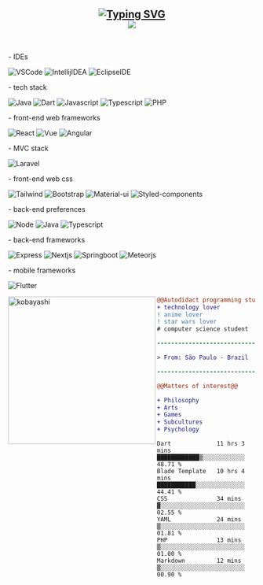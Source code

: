 <h2 align="center">
   <a href="https://git.io/typing-svg"><img src="https://readme-typing-svg.herokuapp.com?font=Fira+Code&pause=1000&color=27F716&width=435&lines=Hi%2C+i'm+Sophi;Full-stack+developer" alt="Typing SVG" /></a>
   <br>
   <img src="https://komarev.com/ghpvc/?username=TravisRoad&color=red](https://komarev.com/ghpvc/?username=sophiecalixto&color=green" />
   
</h2>

<br>

<div>
   
   <p> - IDEs </p>
   
   <img alt="VSCode" src="https://img.shields.io/badge/-VSCode-000?&logo=Visual%20Studio%20Code&logoColor=007ACC" />
   <img alt="IntellijIDEA" src="https://img.shields.io/badge/-Intellij%20IDEA-000?&logo=Intellij%20IDEA&logoColor=FC444F" />
   <img alt="EclipseIDE" src="https://img.shields.io/badge/-Eclipse-000?&logo=Eclipse&logoColor=FFF" />
   
   <br>
   
   <p> - tech stack </p>
   
   ![Java](https://img.shields.io/badge/-Java-000?&logo=java&logoColor=C21325)
   ![Dart](https://img.shields.io/badge/-Dart-000?&logo=dart&logoColor=009dff)
   ![Javascript](https://img.shields.io/badge/-Javascript-000?&logo=javascript&logoColor=ffd900)
   ![Typescript](https://img.shields.io/badge/-Typescript-000?&logo=typescript&logoColor=05f)
   ![PHP](https://img.shields.io/badge/-PHP-000?&logo=php&logoColor=00bfff)
   
   <p> - front-end web frameworks </p>
   
   ![React](https://img.shields.io/badge/-React-000?&logo=react&logoColor=00c3ff)
   ![Vue](https://img.shields.io/badge/-Vue-000?&logo=vue&logoColor=00ff62)
   ![Angular](https://img.shields.io/badge/-Angular-000?&logo=angular&logoColor=ff001e)
   
   <p> - MVC stack </p>
   
   ![Laravel](https://img.shields.io/badge/-Laravel-000?&logo=laravel&logoColor=ff001e)
   
   <p> - front-end web css </p>
   
   ![Tailwind](https://img.shields.io/badge/-Tailwind-000?&logo=tailwind&logoColor=00bfff)
   ![Bootstrap](https://img.shields.io/badge/-Bootstrap-000?&logo=bootstrap&logoColor=ea00ff)
   ![Material-ui](https://img.shields.io/badge/-Material-000?&logo=material&logoColor=ea00ff)
   ![Styled-components](https://img.shields.io/badge/-Styled%20Components-000?&logo=material&logoColor=ea00ff)
   
   <p> - back-end preferences </p>
   
   ![Node](https://img.shields.io/badge/-Nodejs-000?&logo=nodejsl&logoColor=ff001e)
   ![Java](https://img.shields.io/badge/-Java-000?&logo=java&logoColor=C21325)
   ![Typescript](https://img.shields.io/badge/-Typescript-000?&logo=typescript&logoColor=05f)
   
   <p> - back-end frameworks </p>
   
   ![Express](https://img.shields.io/badge/-Express-000?&logo=expressl&logoColor=ff001e)
   ![Nextjs](https://img.shields.io/badge/-Nextjs-000?&logo=nextjsl&logoColor=ff001e)
   ![Springboot](https://img.shields.io/badge/-Java%20Springboot-000?&logo=Springl&logoColor=ff001e)
   ![Meteorjs](https://img.shields.io/badge/-Meteorjs-000?&logo=meteorjsl&logoColor=ff001e)
   
   <p> - mobile frameworks </p>
   
   ![Flutter](https://img.shields.io/badge/-Flutter-000?&logo=flutter&logoColor=0af)
   
</div>

<div>

   <img align="left" width="300" src="https://media.tenor.com/ADe3BUYP3jUAAAAd/kobayashi-dragon-maid.gif" alt="kobayashi" />
   
   ```diff
   @@Autodidact programming student@@
   + technology lover
   ! anime lover
   ! star wars lover
   # computer science student
   
   ----------------------------------
   
   > From: São Paulo - Brazil
   
   ----------------------------------
   
   @@Matters of interest@@
   
   + Philosophy
   + Arts
   + Games
   + Subcultures
   + Psychology
   ```
   
</div>

<!--START_SECTION:waka-->

```text
Dart             11 hrs 3 mins   ████████████▒░░░░░░░░░░░░   48.71 %
Blade Template   10 hrs 4 mins   ███████████░░░░░░░░░░░░░░   44.41 %
CSS              34 mins         ▓░░░░░░░░░░░░░░░░░░░░░░░░   02.55 %
YAML             24 mins         ▒░░░░░░░░░░░░░░░░░░░░░░░░   01.81 %
PHP              13 mins         ▒░░░░░░░░░░░░░░░░░░░░░░░░   01.00 %
Markdown         12 mins         ▒░░░░░░░░░░░░░░░░░░░░░░░░   00.90 %
```

<!--END_SECTION:waka-->

